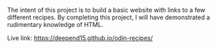 The intent of this project is to build a basic website with links to a few different recipes. By completing this project, I will have demonstrated a rudimentary knowledge of HTML.

Live link: https://deepend15.github.io/odin-recipes/